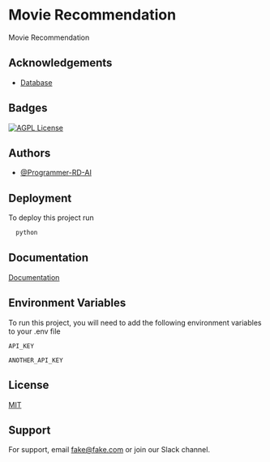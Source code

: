# Movie Recommendation

Movie Recommendation

## Acknowledgements

- [Database](https://www.kaggle.com/datasets/kanametov/movies-recomendation-system?select=README.txt)

## Badges

[![AGPL License](https://img.shields.io/badge/license-AGPL-blue.svg)](http://www.gnu.org/licenses/agpl-3.0)

## Authors

- [@Programmer-RD-AI](https://www.github.com/Programmer-RD-AI)

## Deployment

To deploy this project run

```bash
  python
```

## Documentation

[Documentation](https://linktodocumentation)

## Environment Variables

To run this project, you will need to add the following environment variables to your .env file

`API_KEY`

`ANOTHER_API_KEY`

## License

[MIT](https://choosealicense.com/licenses/mit/)

## Support

For support, email fake@fake.com or join our Slack channel.
